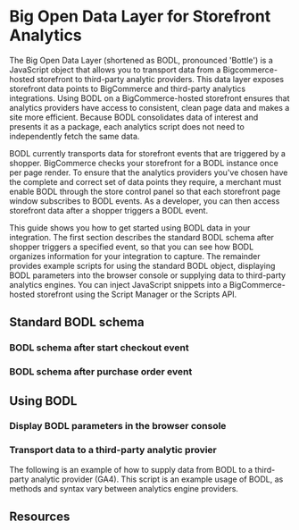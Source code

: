 # Big Open Data Layer for Storefront Analytics

The Big Open Data Layer (shortened as BODL, pronounced 'Bottle') is a JavaScript object that allows you to transport data from a Bigcommerce-hosted storefront to third-party analytic providers. This data layer exposes storefront data points to BigCommerce and third-party analytics integrations. Using BODL on a BigCommerce-hosted storefront ensures that analytics providers have access to consistent, clean page data and makes a site more efficient. Because BODL consolidates data of interest and presents it as a package, each analytics script does not need to independently fetch the same data.

BODL currently transports data for storefront events that are triggered by a shopper. BigCommerce checks your storefront for a BODL instance once per page render. To ensure that the analytics providers you've chosen have the complete and correct set of data points they require, a merchant must enable BODL through the store control panel so that each storefront page window subscribes to BODL events. As a developer, you can then access storefront data after a shopper triggers a BODL event. 

This guide shows you how to get started using BODL data in your integration. The first section describes the standard BODL schema after shopper triggers a specified event, so that you can see how BODL organizes information for your integration to capture. The remainder provides example scripts for using the standard BODL object, displaying BODL parameters into the browser console or supplying data to third-party analytics engines. You can inject JavaScript snippets into a BigCommerce-hosted storefront using the Script Manager or the Scripts API.

## Standard BODL schema

### BODL schema after start checkout event

### BODL schema after purchase order event

## Using BODL 

### Display BODL parameters in the browser console 

### Transport data to a third-party analytic provier 

The following is an example of how to supply data from BODL to a third-party analytic provider (GA4). This script is an example usage of BODL, as methods and syntax vary between analytics engine providers. 

## Resources